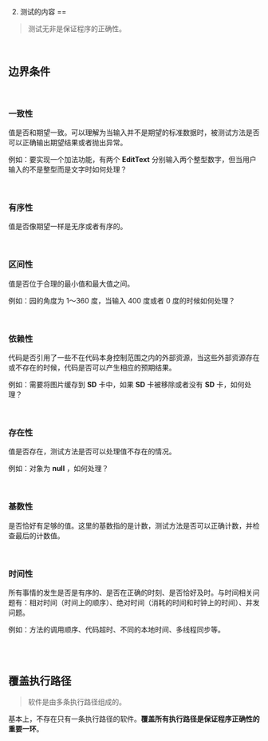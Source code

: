 2. 测试的内容
==

> 测试无非是保证程序的正确性。

<br/>


## 边界条件

<br/>

### 一致性

值是否和期望一致。可以理解为当输入并不是期望的标准数据时，被测试方法是否可以正确输出期望结果或者抛出异常。

例如：要实现一个加法功能，有两个 **EditText** 分别输入两个整型数字，但当用户输入的不是整型而是文字时如何处理？

<br/>

### 有序性

值是否像期望一样是无序或者有序的。

<br/>

### 区间性

值是否位于合理的最小值和最大值之间。

例如：园的角度为 1～360 度，当输入 400 度或者 0 度的时候如何处理？

<br/>

### 依赖性

代码是否引用了一些不在代码本身控制范围之内的外部资源，当这些外部资源存在或不存在的时候，代码是否可以产生相应的预期结果。

例如：需要将图片缓存到 **SD** 卡中，如果 **SD** 卡被移除或者没有 **SD** 卡，如何处理？

<br/>

### 存在性

值是否存在，测试方法是否可以处理值不存在的情况。

例如：对象为 **null** ，如何处理？

<br/>

### 基数性

是否恰好有足够的值。这里的基数指的是计数，测试方法是否可以正确计数，并检查最后的计数值。

<br/>

### 时间性

所有事情的发生是否是有序的、是否在正确的时刻、是否恰好及时。与时间相关问题有：相对时间（时间上的顺序）、绝对时间（消耗的时间和时钟上的时间）、并发问题。

例如：方法的调用顺序、代码超时、不同的本地时间、多线程同步等。

<br/>
<br/>

## 覆盖执行路径

>软件是由多条执行路径组成的。

基本上，不存在只有一条执行路径的软件。**覆盖所有执行路径是保证程序正确性的重要一环**。
